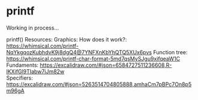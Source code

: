 # printf

Working in process...

printf() Resources:
  Graphics:
    How does it work?: https://whimsical.com/printf-NqYkgqozKubhdvK9j8dgQ4@7YNFXnKbYhQTQ5XUx6pvs
    Function tree: https://whimsical.com/printf-char-format-5md7qsMySJgu9xifqeaW1C
    Fundaments: https://excalidraw.com/#json=6584727511236608,R-lKXifGl9TIabw7iJm82w    
    Specifiers: https://excalidraw.com/#json=5263514704805888,amhaCm7pBPc7On8p5m96gA
